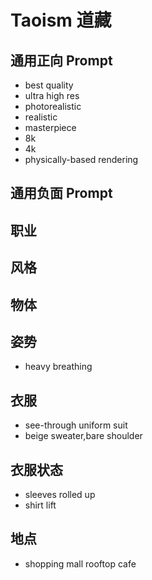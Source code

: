 # Taoism 道藏

## 通用正向 Prompt
- best quality
- ultra high res
- photorealistic
- realistic
- masterpiece
- 8k
- 4k
- physically-based rendering

## 通用负面 Prompt

## 职业

## 风格

## 物体

## 姿势
- heavy breathing

## 衣服
- see-through uniform suit
- beige sweater,bare shoulder

## 衣服状态

- sleeves rolled up
- shirt lift

## 地点
- shopping mall rooftop cafe

